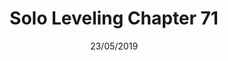 ---
title: "Solo Leveling Chapter 71"
date: 23/05/2019
range: 41
description: "Solo Leveling Chapter 71"
previous: "series/solo-leveling/chapter-70"
next: "series/solo-leveling/chapter-72"
thumbnail: "Solo Leveling"
---